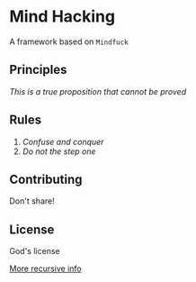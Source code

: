 # Mind Hacking
A framework based on `Mindfuck`

## Principles
*This is a true proposition that cannot be proved*

## Rules
1. *Confuse and conquer*
2. *Do not the step one*

## Contributing
Don't share!

## License
God's license

[More recursive info](https://github.com/afforeroc/mind-hacking)